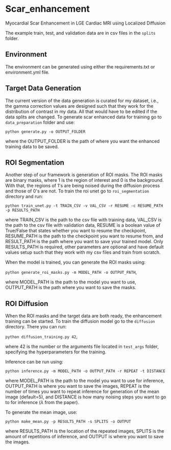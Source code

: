 # Scar_enhancement
Myocardial Scar Enhancement in LGE Cardiac MRI using Localized Diffusion


The example train, test, and validation data are in csv files in the `splits` folder. 

## Environment

The environment can be generated using either the requirements.txt or environment.yml file. 

## Target Data Generation

The current version of the data generation is curated for my dataset, i.e., the gamma correction values are designed such that they work for the distribution of contrast in my data. All that would have to be edited if the data splits are changed. To generate scar enhanced data for training go to `data_preparation` folder and use:

`python generate.py -o OUTPUT_FOLDER`

where the OUTPUT_FOLDER is the path of where you want the enhanced training data to be saved.

## ROI Segmentation

Another step of our framework is generation of ROI masks. The ROI masks are binary masks, where 1 is the region of interest and 0 is the background. With that, the regions of 1's are being noised during the diffusion process and those of 0's are not. To train the roi unet go to `roi_segmentation` directory and run:

`python train_unet.py -t TRAIN_CSV -v VAL_CSV -r RESUME -c RESUME_PATH -p RESULTS_PATH`

where TRAIN_CSV is the path to the csv file with training data, VAL_CSV is the path to the csv file with validation data, RESUME is a boolean value of True/False that states whether you want to resume the checkpoint, RESUME_PATH is the path to the checkpoint you want to resume from, and RESULT_PATH is the path where you want to save your trained model. Only RESULTS_PATH is required, other parameters are optional and have default values setup such that they work with my csv files and train from scratch. 

When the model is trained, you can generate the ROI masks using:

`python generate_roi_masks.py -m MODEL_PATH -o OUTPUT_PATH`,

where MODEL_PATH is the path to the model you want to use, OUTPUT_PATH is the path where you want to save the masks. 


## ROI Diffusion

When the ROI masks and the target data are both ready, the enhancement training can be started. To train the diffusion model go to the `diffusion` directory. There you can run:

`python diffusion_training.py 42`,

where 42 is the number or the arguments file located in `test_args` folder, specifying the hyperparameters for the training. 

Inference can be run using:

`python inference.py -m MODEL_PATH -o OUTPUT_PATH -r REPEAT -t DISTANCE`

where MODEL_PATH is the path to the model you want to use for inference, OUTPUT_PATH is where you want to save the images, REPEAT is the number of times you want to repeat inference for generation of the mean image (default=5), and DISTANCE is how many noising steps you want to go to for inference ($\lambda$ from the paper).

To generate the mean image, use:

`python make_mean.py -p RESULTS_PATH -s SPLITS -o OUTPUT`

where RESULTS_PATH is the location of the repeated images, SPLITS is the amount of repetitions of inference, and OUTPUT is where you want to save the images. 

